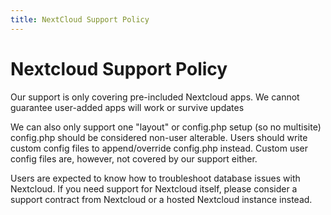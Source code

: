 ```yaml
---
title: NextCloud Support Policy
---
```


# Nextcloud Support Policy

Our support is only covering pre-included Nextcloud apps. We cannot guarantee user-added apps will work or survive updates

We can also only support one "layout" or config.php setup (so no multisite) config.php should be considered non-user alterable. Users should write custom config files to append/override config.php instead.
Custom user config files are, however, not covered by our support either.

Users are expected to know how to troubleshoot database issues with Nextcloud.
If you need support for Nextcloud itself, please consider a support contract from Nextcloud or a hosted Nextcloud instance instead.

